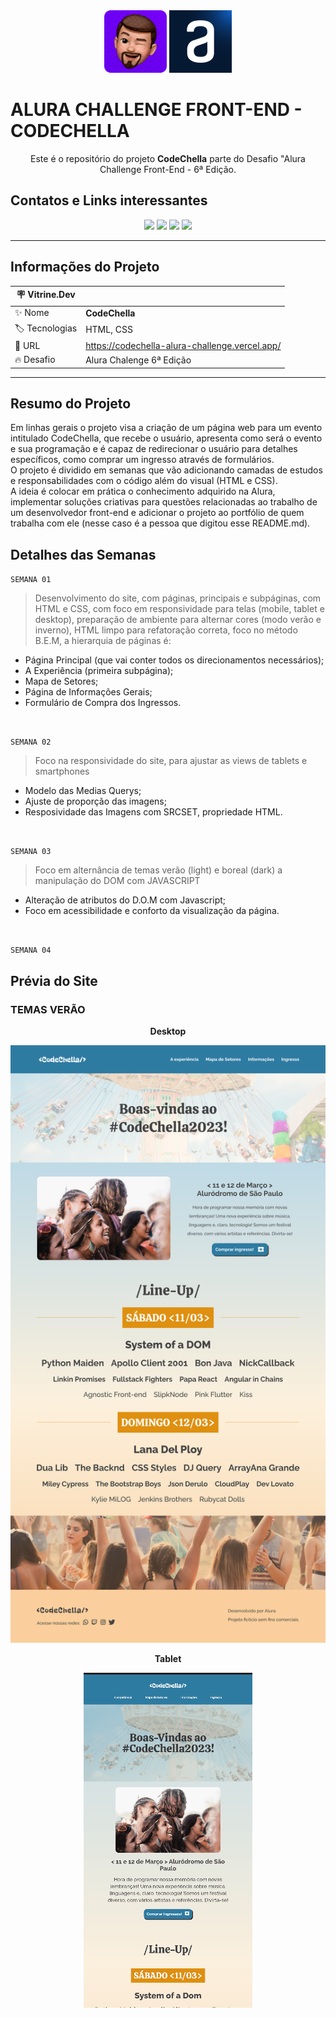 <div align="center">
    <img src="./img/pedro_memoji.png" width="100" alt="icon de pedro">
    <img src="./img/favicon.1647533642.ico" width="100">
</div>

# **ALURA CHALLENGE FRONT-END - CODECHELLA**

<div class="subtitulo" align="center">
    Este é o repositório do projeto <b>CodeChella</b> parte do Desafio "Alura Challenge Front-End - 6ª Edição.
</div>

 ## **Contatos e Links interessantes**
 <div align="center">
   <a href="mailto:pedro.viniciusacm@gmail.com" target="_blank"><img src="https://img.shields.io/badge/Gmail-D14836?style=for-the-badge&logo=gmail&logoColor=white"></a>
   <a href="https://wa.me/5581992874343" target="blank"><img src="https://img.shields.io/badge/WhatsApp-25D366?style=for-the-badge&logo=whatsapp&logoColor=white"></a>
   <a href="https://www.behance.net/pedrofelixg" target="_blank"><img src="https://img.shields.io/badge/-Behance-blue?style=for-the-badge&logo=behance&logoColor=white"></a>
   <a href="www.linkedin.com/in/pedrofelixgonçalves" target="_blank"><img src="https://img.shields.io/badge/LinkedIn-0077B5?style=for-the-badge&logo=linkedin&logoColor=white"></a>
 </div>

-------------------------------------------------

## **Informações do Projeto**
| :placard:  Vitrine.Dev |     |
| -------------  | --- |
| :sparkles: Nome        | **CodeChella**
| :label: Tecnologias | HTML, CSS
| :rocket: URL         | https://codechella-alura-challenge.vercel.app/
| :fire: Desafio     | Alura Chalenge 6ª Edição

----------------------------------------------

## **Resumo do Projeto**
Em linhas gerais o projeto visa a criação de um página web para um evento intitulado CodeChella, que recebe o usuário, apresenta como será o evento e sua programação e é capaz de redirecionar o usuário para detalhes específicos, como comprar um ingresso através de formulários.<br>
O projeto é dividido em semanas que vão adicionando camadas de estudos e responsabilidades com o código além do visual (HTML e CSS).<br>
A ideia é colocar em prática o conhecimento adquirido na Alura, implementar soluções criativas para questões relacionadas ao trabalho de um desenvolvedor front-end e adicionar o projeto ao portfólio de quem trabalha com ele (nesse caso é a pessoa que digitou esse README.md).

## **Detalhes das Semanas**
`SEMANA 01`
> Desenvolvimento do site, com páginas, principais e subpáginas, com HTML e CSS, com foco em responsividade para telas (mobile, tablet e desktop), preparação de ambiente para alternar cores (modo verão e inverno), HTML limpo para refatoração correta, foco no método B.E.M, a hierarquia de páginas é:<br>
  - Página Principal (que vai conter todos os direcionamentos necessários);
  - A Experiência (primeira subpágina);
  - Mapa de Setores;
  - Página de Informações Gerais;
  - Formulário de Compra dos Ingressos.
<br>

`SEMANA 02`
> Foco na responsividade do site, para ajustar as views de tablets e smartphones<br>
  - Modelo das Medias Querys;
  - Ajuste de proporção das imagens;
  - Resposividade das Imagens com SRCSET, propriedade HTML.
<br>

`SEMANA 03`
> Foco em alternância de temas verão (light) e boreal (dark) a manipulação do DOM com JAVASCRIPT <br>
- Alteração de atributos do D.O.M com Javascript;
- Foco em acessibilidade e conforto da visualização da página.
<br>

`SEMANA 04`

## **Prévia do Site**

### **TEMAS VERÃO**
<div align="center">

**Desktop**

![preview do desktop](/img/previews/preview-home-verao-desktop.png)

**Tablet**

![preview do site em formato tablet](/img/previews/tablet-verao-preview.gif)
</div>
